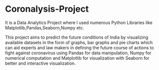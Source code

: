 # Coronalysis-Project
It is a Data Analytics Project where I used numerous Python Libraries like Matplotlib,Pandas,Seaborn,Numpy etc.


This project aims to predict the future conditions of India by visualizing available datasets in the form of graphs, bar graphs and pie charts which can aid experts and law makers in defining the future course of actions to fight against coronavirus using Pandas for data manipulation, Numpy for numerical computation and Matplotlib for visualization with Seaborn for better and interactive visualization.

